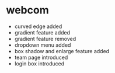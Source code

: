 # webcom
 - curved edge added
 - gradient feature added
 - gradient feature removed
 - dropdown menu added
 - box shadow and enlarge feature added
 - team page introduced
 - login box introduced
